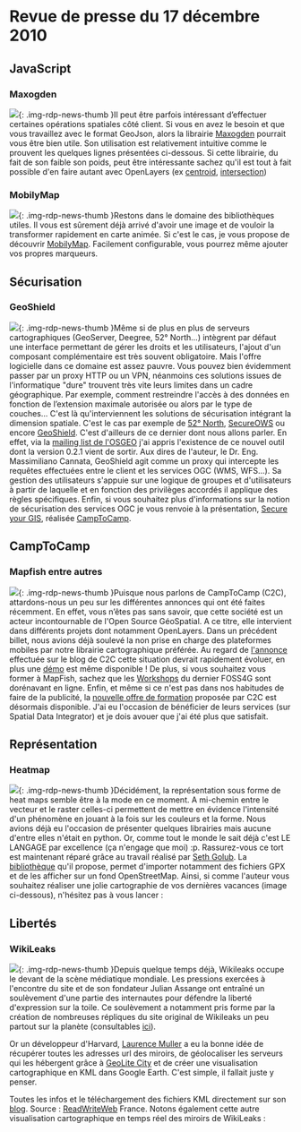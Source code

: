 # Revue de presse du 17 décembre 2010

## JavaScript

### Maxogden

![](https://cdn.geotribu.fr/img/internal/icons-rdp-news/news.png){: .img-rdp-news-thumb }Il peut être parfois intéressant d’effectuer certaines opérations spatiales côté client. Si vous en avez le besoin et que vous travaillez avec le format GeoJson, alors la librairie [Maxogden](https://github.com/maxogden/geojson-js-utils) pourrait vous être bien utile. Son utilisation est relativement intuitive comme le prouvent les quelques lignes présentées ci-dessous. Si cette librairie, du fait de son faible son poids, peut être intéressante sachez qu'il est tout à fait possible d'en faire autant avec OpenLayers (ex [centroid](http://dev.openlayers.org/releases/OpenLayers-2.10/doc/apidocs/files/OpenLayers/Geometry-js.html#OpenLayers.Geometry.getCentroid), [intersection](http://dev.openlayers.org/releases/OpenLayers-2.10/doc/apidocs/files/OpenLayers/Geometry/Collection-js.html#OpenLayers.Geometry.Collection.intersects))

### MobilyMap

![](https://cdn.geotribu.fr/img/internal/icons-rdp-news/news.png){: .img-rdp-news-thumb }Restons dans le domaine des bibliothèques utiles. Il vous est sûrement déjà arrivé d'avoir une image et de vouloir la transformer rapidement en carte animée. Si c'est le cas, je vous propose de découvrir [MobilyMap](http://playground.mobily.pl/jquery/mobily-map.html). Facilement configurable, vous pourrez même ajouter vos propres marqueurs.

## Sécurisation

### GeoShield

![](https://cdn.geotribu.fr/img/internal/icons-rdp-news/news.png){: .img-rdp-news-thumb }Même si de plus en plus de serveurs cartographiques (GeoServer, Deegree, 52° North...) intègrent par défaut une interface permettant de gérer les droits et les utilisateurs, l'ajout d'un composant complémentaire est très souvent obligatoire. Mais l'offre logicielle dans ce domaine est assez pauvre. Vous pouvez bien évidemment passer par un proxy HTTP ou un VPN, néanmoins ces solutions issues de l'informatique "dure" trouvent très vite leurs limites dans un cadre géographique. Par exemple, comment restreindre l'accès à des données en fonction de l’extension maximale autorisée ou alors par le type de couches... C'est là qu'interviennent les solutions de sécurisation intégrant la dimension spatiale. C'est le cas par exemple de [52° North](http://52north.org/communities/security/), [SecureOWS](http://www.secureows.org/trac/secureows) ou encore [GeoShield](http://code.google.com/p/geoshield/downloads/list). C'est d'ailleurs de ce dernier dont nous allons parler. En effet, via la [mailing list de l'OSGEO](http://lists.osgeo.org/pipermail/discuss/2010-December/008391.html) j'ai appris l'existence de ce nouvel outil dont la version 0.2.1 vient de sortir. Aux dires de l'auteur, le Dr. Eng. Massimiliano Cannata, GeoShield agit comme un proxy qui intercepte les requêtes effectuées entre le client et les services OGC (WMS, WFS...). Sa gestion des utilisateurs s'appuie sur une logique de groupes et d'utilisateurs à partir de laquelle et en fonction des privilèges accordés il applique des règles spécifiques. Enfin, si vous souhaitez plus d'informations sur la notion de sécurisation des services OGC je vous renvoie à la présentation, [Secure your GIS](http://mailman.remotesensing.org/presentations/3235.pdf), réalisée [CampToCamp](http://www.camptocamp.com/).

## CampToCamp

### Mapfish entre autres

![](https://cdn.geotribu.fr/img/internal/icons-rdp-news/news.png){: .img-rdp-news-thumb }Puisque nous parlons de CampToCamp (C2C), attardons-nous un peu sur les différentes annonces qui ont été faites récemment. En effet, vous n’êtes pas sans savoir, que cette société est un acteur incontournable de l'Open Source GéoSpatial. A ce titre, elle intervient dans différents projets dont notamment OpenLayers. Dans un précédent billet, nous avions déjà soulevé la non prise en charge des plateformes mobiles par notre librairie cartographique préférée. Au regard de [l'annonce](http://www.camptocamp.com/fr/blog/2010/12/mobile-web-gis/) effectuée sur le blog de C2C cette situation devrait rapidement évoluer, en plus une [démo](http://c2c-rd-geospatial.demo-camptocamp.com/lib/openlayers/examples/mobile-osm.html) est même disponible ! De plus, si vous souhaitez vous former à MapFish, sachez que les [Workshops](http://www.camptocamp.com/fr/blog/2010/12/foss4g-2010-camptocamp-workshop-and-tutorial/) du dernier FOSS4G sont dorénavant en ligne. Enfin, et même si ce n'est pas dans nos habitudes de faire de la publicité, la [nouvelle offre de formation](http://www.camptocamp.com/fr/news/239-sortie-du-catalogue-2010-des-formations-geospatial) proposée par C2C est désormais disponible. J'ai eu l'occasion de bénéficier de leurs services (sur Spatial Data Integrator) et je dois avouer que j'ai été plus que satisfait.

## Représentation

### Heatmap

![](https://cdn.geotribu.fr/img/internal/icons-rdp-news/news.png){: .img-rdp-news-thumb }Décidément, la représentation sous forme de heat maps semble être à la mode en ce moment. A mi-chemin entre le vecteur et le raster celles-ci permettent de mettre en évidence l'intensité d'un phénomène en jouant à la fois sur les couleurs et la forme. Nous avions déjà eu l'occasion de présenter quelques librairies mais aucune d'entre elles n'était en python. Or, comme tout le monde le sait déjà c'est LE LANGAGE par excellence (ça n'engage que moi) :p. Rassurez-vous ce tort est maintenant réparé grâce au travail réalisé par [Seth Golub](http://www.sethoscope.net/heatmap/). La [bibliothèque](http://www.sethoscope.net/heatmap/heatmap.py) qu'il propose, permet d'importer notamment des fichiers GPX et de les afficher sur un fond OpenStreetMap. Ainsi, si comme l'auteur vous souhaitez réaliser une jolie cartographie de vos dernières vacances (image ci-dessous), n'hésitez pas à vous lancer :

## Libertés

### WikiLeaks

![](https://cdn.geotribu.fr/img/internal/icons-rdp-news/news.png){: .img-rdp-news-thumb }Depuis quelque temps déjà, Wikileaks occupe le devant de la scène médiatique mondiale. Les pressions exercées à l'encontre du site et de son fondateur Julian Assange ont entraîné un soulèvement d'une partie des internautes pour défendre la liberté d'expression sur la toile. Ce soulèvement a notamment pris forme par la création de nombreuses répliques du site original de Wikileaks un peu partout sur la planète (consultables [ici](http://wikileaks.nl/mirrors.html)).

Or un développeur d'Harvard, [Laurence Muller](http://www.multigesture.net/about/) a eu la bonne idée de récupérer toutes les adresses url des miroirs, de géolocaliser les serveurs qui les hébergent grâce à [GeoLite City](http://www.maxmind.com/app/geolitecity) et de créer une visualisation cartographique en KML dans Google Earth. C'est simple, il fallait juste y penser.

Toutes les infos et le téléchargement des fichiers KML directement sur son [blog](http://www.multigesture.net/2010/12/09/visualizing-wikileaks-mirrors/). Source : [ReadWriteWeb](http://fr.readwriteweb.com/2010/12/10/nouveautes/visualisation-les-miroirs-de-wikileaks/) France. Notons également cette autre visualisation cartographique en temps réel des miroirs de WikiLeaks :
